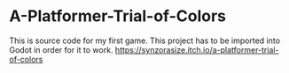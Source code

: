 # A-Platformer-Trial-of-Colors
This is source code for my first game. This project has to be imported into Godot in order for it to work.
https://synzorasize.itch.io/a-platformer-trial-of-colors
